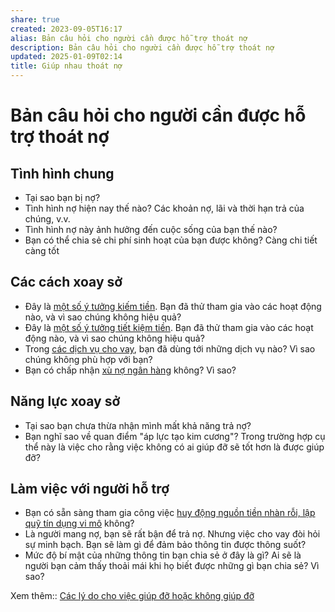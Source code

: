 ```yaml
---
share: true
created: 2023-09-05T16:17
alias: Bản câu hỏi cho người cần được hỗ trợ thoát nợ
description: Bản câu hỏi cho người cần được hỗ trợ thoát nợ
updated: 2025-01-09T02:14
title: Giúp nhau thoát nợ
---
```

# Bản câu hỏi cho người cần được hỗ trợ thoát nợ
## Tình hình chung
- Tại sao bạn bị nợ? 
- Tình hình nợ hiện nay thế nào? Các khoản nợ, lãi và thời hạn trả của chúng, v.v.
- Tình hình nợ này ảnh hưởng đến cuộc sống của bạn thế nào?
- Bạn có thể chia sẻ chi phí sinh hoạt của bạn được không? Càng chi tiết càng tốt

## Các cách xoay sở
- Đây là [một số ý tưởng kiếm tiền](../../%F0%9F%93%9CT%C3%A0i%20nguy%C3%AAn/%C3%9D%20t%C6%B0%E1%BB%9Fng%20ki%E1%BA%BFm%20ti%E1%BB%81n/3%20%C3%9D%20t%C6%B0%E1%BB%9Fng/index.md). Bạn đã thử tham gia vào các hoạt động nào, và vì sao chúng không hiệu quả?
- Đây là [một số ý tưởng tiết kiệm tiền](../../%F0%9F%93%9CT%C3%A0i%20nguy%C3%AAn/Qu%C3%A0%20t%E1%BA%B7ng/%C3%9D%20t%C6%B0%E1%BB%9Fng%20ti%E1%BA%BFt%20ki%E1%BB%87m%20ti%E1%BB%81n.md). Bạn đã thử tham gia vào các hoạt động nào, và vì sao chúng không hiệu quả?
- Trong [các dịch vụ cho vay](../../%F0%9F%93%9CT%C3%A0i%20nguy%C3%AAn/C%C3%A1c%20d%E1%BB%8Bch%20v%E1%BB%A5%20cho%20vay/index.md), bạn đã dùng tới những dịch vụ nào? Vì sao chúng không phù hợp với bạn?
- Bạn có chấp nhận [xù nợ ngân hàng](./X%C3%B9%20n%E1%BB%A3%20ng%C3%A2n%20h%C3%A0ng.md) không? Vì sao?

## Năng lực xoay sở
- Tại sao bạn chưa thừa nhận mình mất khả năng trả nợ?
- Bạn nghĩ sao về quan điểm "áp lực tạo kim cương"? Trong trường hợp cụ thể này là việc cho rằng việc không có ai giúp đỡ sẽ tốt hơn là được giúp đỡ?

## Làm việc với người hỗ trợ
- Bạn có sẵn sàng tham gia công việc [huy động nguồn tiền nhàn rỗi, lập quỹ tín dụng vi mô](./C%C3%B4ng%20vi%E1%BB%87c/Huy%20%C4%91%E1%BB%99ng%20ngu%E1%BB%93n%20ti%E1%BB%81n%20nh%C3%A0n%20r%E1%BB%97i,%20l%E1%BA%ADp%20qu%E1%BB%B9%20t%C3%ADn%20d%E1%BB%A5ng%20vi%20m%C3%B4.md) không?
- Là người mang nợ, bạn sẽ rất bận để trả nợ. Nhưng việc cho vay đòi hỏi sự minh bạch. Bạn sẽ làm gì để đảm bảo thông tin được thông suốt?
- Mức độ bí mật của những thông tin bạn chia sẻ ở đây là gì? Ai sẽ là người bạn cảm thấy thoải mái khi họ biết được những gì bạn chia sẻ? Vì sao?

Xem thêm:: [Các lý do cho việc giúp đỡ hoặc không giúp đỡ](./C%C3%A1c%20l%C3%BD%20do%20cho%20vi%E1%BB%87c%20gi%C3%BAp%20%C4%91%E1%BB%A1%20ho%E1%BA%B7c%20kh%C3%B4ng%20gi%C3%BAp%20%C4%91%E1%BB%A1.md)
